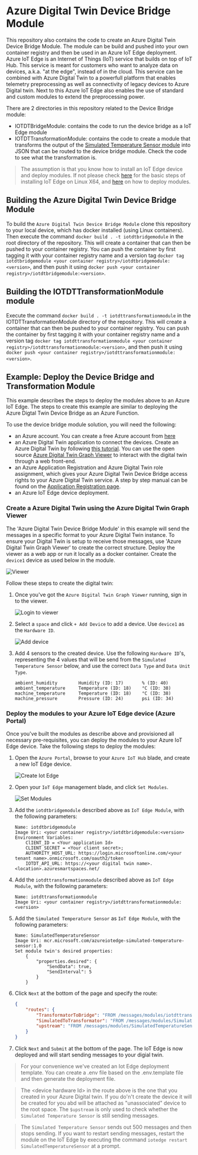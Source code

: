 # Azure Digital Twin Device Bridge Module
This repository also contains the code to create an Azure Digital Twin Device Bridge Module. The module can be build and pushed into your own container registry and then be used in an Azure IoT Edge deployment. Azure IoT Edge is an Internet of Things (IoT) service that builds on top of IoT Hub. This service is meant for customers who want to analyze data on devices, a.k.a. "at the edge", instead of in the cloud. This service can be combined with Azure Digital Twin to a powerfull platform that enables telemetry preprocessing as well as connectivity of legacy devices to Azure Digital twin. Next to this Azure IoT Edge also enables the use of standard and custom modules to extend the preprocessing power.

There are 2 directories in this repository related to the Device Bridge module:
- IOTDTBridgeModule: contains the code to run the device bridge as a IoT Edge module
- IOTDTTransformationModule: contains the code to create a module that transforms the output of the [Simulated Temperature Sensor module](https://azuremarketplace.microsoft.com/en-us/marketplace/apps/microsoft.edge-simulated-temperature-sensor-ga?tab=Overview) into JSON that can be routed to the device bridge module. Check the code to see what the transformation is.

> The assumption is that you know how to install an IoT Edge device and deploy modules. If not please check [here](https://docs.microsoft.com/en-us/azure/iot-edge/how-to-install-iot-edge-linux) for the basic steps of installing IoT Edge on Linux X64, and [here](https://docs.microsoft.com/en-us/azure/iot-edge/how-to-deploy-modules-portal) on how to deploy modules.

## Building the Azure Digital Twin Device Bridge Module
To build the `Azure Digital Twin Device Bridge Module` clone this repository to your local device, which has docker installed (using Linux containers). Then execute the command `docker build . -t iotdtbridgemodule` in the root directory of the repository. This will create a container that can then be pushed to your container registry. You can push the container by first tagging it with your container registry name and a version tag `docker tag iotdtbridgemodule <your container registry>/iotdtbridgemodule:<version>`, and then push it using `docker push <your container registry>/iotdtbridgemodule:<version>`. 

## Building the IOTDTTransformationModule module
Execute the command `docker build . -t iotdttransformationmodule` in the IOTDTTransformationModule directory of the repository. This will create a container that can then be pushed to your container registry. You can push the container by first tagging it with your container registry name and a version tag `docker tag iotdttransformationmodule <your container registry>/iotdttransformationmodule:<version>`, and then push it using `docker push <your container registry>/iotdttransformationmodule:<version>`. 

## Example: Deploy the Device Bridge and Transformation Module
This example describes the steps to deploy the modules above to an Azure IoT Edge. The steps to create this example are similar to deploying the Azure Digtal Twin Device Bridge as an Azure Function.

To use the device bridge module solution, you will need the following:
- an Azure account. You can create a free Azure account from [here](https://aka.ms/aft-iot)
- an Azure Digital Twin application to connect the devices. Create an Azure Digital Twin by following [this tutorial](https://docs.microsoft.com/en-us/azure/digital-twins/tutorial-facilities-setup). You can use the open source [Azure Digital Twin Graph Viewer](https://github.com/Azure/azure-digital-twins-graph-viewer) to interact with the digital twin through a web front-end.
- an Azure Application Registration and Azure Digital Twin role assignment, which gives your Azure Digital Twin Device Bridge access rights to your Azure Digital Twin service. A step by step manual can be found on the [Application Registration page](APPLICATIONREGISTRATION.md).
- an Azure IoT Edge device deployment.

### Create a Azure Digital Twin using the Azure Digital Twin Graph Viewer
The 'Azure Digital Twin Device Bridge Module' in this example will send the messages in a specific format to your Azure Digital Twin instance. To ensure your Digital Twin is setup to receive those messages, use 'Azure Digital Twin Graph Viewer' to create the correct structure. Deploy the viewer as a web app or run it locally as a docker container. Create the `device1` device as used below in the module.

![Viewer](assets/digitaltwin.PNG "Viewer")

Follow these steps to create the digital twin:

1. Once you've got the `Azure Digital Twin Graph Viewer` running, sign in to the viewer.

    ![Login to viewer](assets/Appreg_8.png "Login to viewer")

2. Select a `space` and click `+ Add Device` to add a device. Use `device1` as the `Hardware ID`.

    ![Add device](assets/add_device.PNG "Add device")

3. Add 4 sensors to the created device. Use the following `Hardware ID`'s, representing the 4 values that will be send from the `Simulated Temperature Sensor` below, and use the correct `Data Type` and `Data Unit Type`.
    ```
    ambient_humidity        Humidity (ID: 17)       % (ID: 40)
    ambient_temperature     Temperature (ID: 18)    °C (ID: 38)
    machine_temperature     Temperature (ID: 18)    °C (ID: 38)
    machine_pressure        Pressure (ID: 24)       psi (ID: 34)
    ```

### Deploy the modules to your Azure IoT Edge device (Azure Portal)
Once you've built the modules as describe above and provisioned all necessary pre-requisites, you can deploy the modules to your Azure IoT Edge device. Take the following steps to deploy the modules:
1. Open the `Azure Portal`, browse to your `Azure IoT Hub` blade, and create a new IoT Edge device.

    ![Create Iot Edge](assets/newiotedgedevice.PNG "Create Iot Edge")

2. Open your `IoT Edge` management blade, and click `Set Modules`.

    ![Set Modules](assets/iotedgeblade.PNG "Set Modules")

3. Add the `iotdtbridgemodule` described above as `IoT Edge Module`, with the following parameters:
    ```
    Name: iotdtbridgemodule
    Image Uri: <your container registry>/iotdtbridgemodule:<version>
    Environment Variables:
        ClIENT_ID = <Your application Id>
        CLIENT_SECRET = <Your client secret>;
        AUTHORITY_HOST_URL: https://login.microsoftonline.com/<your tenant name>.onmicrosoft.com/oauth2/token
        IOTDT_API_URL: https://<your digital twin name>.<location>.azuresmartspaces.net/
    ```

4. Add the `iotdttransformationmodule` described above as `IoT Edge Module`, with the following parameters:
    ```
    Name: iotdttransformationmodule
    Image Uri: <your container registry>/iotdttransformationmodule:<version>
    ```

5. Add the `Simulated Temperature Sensor` as `IoT Edge Module`, with the following parameters:
    ```
    Name: SimulatedTemperatureSensor
    Image Uri: mcr.microsoft.com/azureiotedge-simulated-temperature-sensor:1.0
    Set module twin's desired properties:
        {
            "properties.desired": {
                "SendData": true,
                "SendInterval": 5
            }
        }
    ```

6. Click `Next` at the bottom of the page and specify the route:
    ```json
    {
        "routes": {
            "TransformatorToBridge": "FROM /messages/modules/iotdttransformationmodule/outputs/* INTO BrokeredEndpoint(\"/modules/iotdtbridgemodule/inputs/iotc\")",
            "SimulatedToTransformator": "FROM /messages/modules/SimulatedTemperatureSensor/outputs/* INTO BrokeredEndpoint(\"/modules/iotdttransformationmodule/inputs/<device hardware Id>\")",
            "upstream": "FROM /messages/modules/SimulatedTemperatureSensor/outputs/* INTO $upstream"
        }
    }
    ```

7. Click `Next` and `Submit` at the bottom of the page. The IoT Edge is now deployed and will start sending messages to your digial twin.

> For your convenience we've created an Iot Edge deployment template. You can create a .env file based on the .env.template file and then generate the deployment file. 

> The &lt;device hardware Id&gt; in the route above is the one that you created in your Azure Digital twin. If you do'n't create the device it will be created for you abd will be attached as "unassociated" device to the root space. The `$upstream` is only used to check whether the `Simulated Temperature Sensor` is still sending messages.

> The `Simulated Temperature Sensor` sends out 500 messages and then stops sending. If you want to restart sending messages, restart the module on the IoT Edge by executing the command `iotedge restart SimulatedTemperatureSensor` at a prompt.

